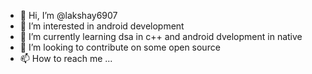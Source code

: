 - 👋 Hi, I’m @lakshay6907
- 👀 I’m interested in android development
- 🌱 I’m currently learning dsa in c++ and android dvelopment in native
- 💞️ I’m looking to contribute on some open source
- 📫 How to reach me ...

<!---
lakshay6907/lakshay6907 is a ✨ special ✨ repository because its `README.md` (this file) appears on your GitHub profile.
You can click the Preview link to take a look at your changes.
--->
